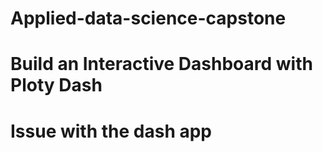 # Applied-data-science-capstone 
# Build an Interactive Dashboard with Ploty Dash
# Issue with the dash app 
